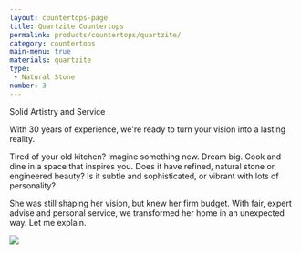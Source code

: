 ```yaml
---
layout: countertops-page
title: Quartzite Countertops
permalink: products/countertops/quartzite/
category: countertops
main-menu: true
materials: quartzite
type:
 - Natural Stone
number: 3
---
```


<div class="content">
<div class="content__text">
<p class="is-first-heading h2">Solid Artistry and Service</p>
<p class="h3">With 30 years of experience, we're ready to turn your vision into a lasting reality.</p>

Tired of your old kitchen? Imagine something new. Dream big. Cook and dine in a space that inspires you. Does it have refined, natural stone or engineered beauty? Is it subtle and sophisticated, or vibrant with lots of personality?

She was still shaping her vision, but knew her firm budget. With fair, expert advise and personal service, we transformed her home in an unexpected way. Let me explain.

</div>

<div class="content__image fixedsticky">
<img src="{{ site.url }}/assets/images/kitchen-2.jpg">
</div>
</div>
